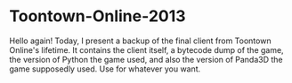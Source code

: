 # Toontown-Online-2013

Hello again! Today, I present a backup of the final client from Toontown Online's lifetime. It contains the client itself, a bytecode dump of the game, the version of Python the game used, and also the version of Panda3D the game supposedly used. Use for whatever you want.
